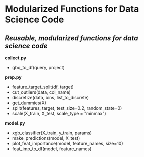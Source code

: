 # Modularized Functions for Data Science Code
## _Reusable, modularized functions for data science code_

**collect.py**
- gbq_to_df(query, project)

**prep.py**
- feature_target_split(df, target)
- cut_outliers(data, col_name)
- discretize(data, bins, list_to_discrete)
- get_dummies(X)
- split(features, target, test_size=0.2, random_state=0)
- scale(X_train, X_test, scale_type = "minmax")

**model.py**
- xgb_classifier(X_train, y_train, params)
- make_predictions(model, X_test)
- plot_feat_importance(model, feature_names, size=10)
- feat_imp_to_df(model, feature_names)

